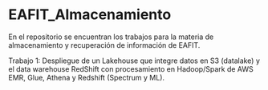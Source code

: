 # EAFIT_Almacenamiento

En el repositorio se encuentran los trabajos para la materia de almacenamiento y recuperación de información de EAFIT.

Trabajo 1: Despliegue de un Lakehouse que integre datos en S3 (datalake) y el data warehouse RedShift con procesamiento en Hadoop/Spark de AWS EMR, Glue, Athena y Redshift (Spectrum y ML).
